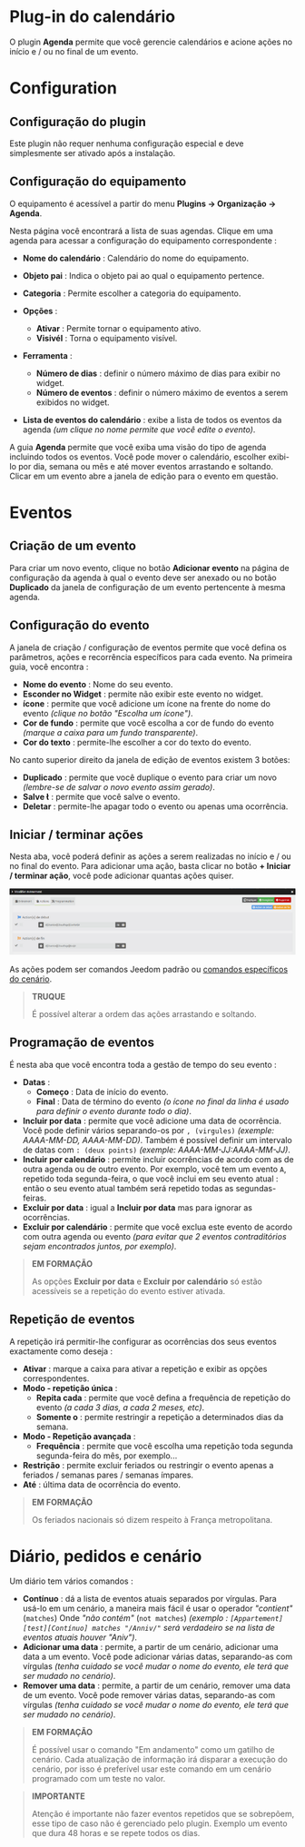 # Plug-in do calendário

O plugin **Agenda** permite que você gerencie calendários e acione ações no início e / ou no final de um evento.

# Configuration

## Configuração do plugin

Este plugin não requer nenhuma configuração especial e deve simplesmente ser ativado após a instalação.

## Configuração do equipamento

O equipamento é acessível a partir do menu **Plugins → Organização → Agenda**.

Nesta página você encontrará a lista de suas agendas. Clique em uma agenda para acessar a configuração do equipamento correspondente :

- **Nome do calendário** : Calendário do nome do equipamento.
- **Objeto pai** : Indica o objeto pai ao qual o equipamento pertence.
- **Categoria** : Permite escolher a categoria do equipamento.
- **Opções** :
    - **Ativar** : Permite tornar o equipamento ativo.
    - **Visivél** : Torna o equipamento visível.

- **Ferramenta** :
    - **Número de dias** : definir o número máximo de dias para exibir no widget.
    - **Número de eventos** : definir o número máximo de eventos a serem exibidos no widget.

- **Lista de eventos do calendário** : exibe a lista de todos os eventos da agenda *(um clique no nome permite que você edite o evento)*.

A guia **Agenda** permite que você exiba uma visão do tipo de agenda incluindo todos os eventos. Você pode mover o calendário, escolher exibi-lo por dia, semana ou mês e até mover eventos arrastando e soltando. Clicar em um evento abre a janela de edição para o evento em questão.

# Eventos

## Criação de um evento

Para criar um novo evento, clique no botão **Adicionar evento** na página de configuração da agenda à qual o evento deve ser anexado ou no botão **Duplicado** da janela de configuração de um evento pertencente à mesma agenda.

## Configuração do evento

A janela de criação / configuração de eventos permite que você defina os parâmetros, ações e recorrência específicos para cada evento. Na primeira guia, você encontra :

-   **Nome do evento** : Nome do seu evento.
-   **Esconder no Widget** : permite não exibir este evento no widget.
-   **ícone** : permite que você adicione um ícone na frente do nome do evento *(clique no botão "Escolha um ícone")*.
-   **Cor de fundo** : permite que você escolha a cor de fundo do evento *(marque a caixa para um fundo transparente)*.
-   **Cor do texto** : permite-lhe escolher a cor do texto do evento.

No canto superior direito da janela de edição de eventos existem 3 botões:

- **Duplicado** : permite que você duplique o evento para criar um novo *(lembre-se de salvar o novo evento assim gerado)*.
- **Salve ** : permite que você salve o evento.
- **Deletar** : permite-lhe apagar todo o evento ou apenas uma ocorrência.

## Iniciar / terminar ações

Nesta aba, você poderá definir as ações a serem realizadas no início e / ou no final do evento. Para adicionar uma ação, basta clicar no botão **+ Iniciar / terminar ação**, você pode adicionar quantas ações quiser.

![Ajouter des actions](../images/calendar_addActions.png)

As ações podem ser comandos Jeedom padrão ou [comandos específicos do cenário](https://doc.jeedom.com/pt_PT/core/4.1/scenario#Les%20commandes%20sp%C3%A9cifiques).

>**TRUQUE**
>
>É possível alterar a ordem das ações arrastando e soltando.

## Programação de eventos

É nesta aba que você encontra toda a gestão de tempo do seu evento :

- **Datas** :
    - **Começo** : Data de início do evento.
    - **Final** : Data de término do evento *(o ícone no final da linha é usado para definir o evento durante todo o dia)*.
- **Incluir por data** : permite que você adicione uma data de ocorrência. Você pode definir vários separando-os por ``, (virgules)`` *(exemple: AAAA-MM-DD, AAAA-MM-DD)*. Também é possível definir um intervalo de datas com ``: (deux points)`` *(exemple: AAAA-MM-JJ:AAAA-MM-JJ)*.
- **Incluir por calendário** : permite incluir ocorrências de acordo com as de outra agenda ou de outro evento. Por exemplo, você tem um evento ``A``, repetido toda segunda-feira, o que você inclui em seu evento atual : então o seu evento atual também será repetido todas as segundas-feiras.
- **Excluir por data** : igual a **Incluir por data** mas para ignorar as ocorrências.
- **Excluir por calendário** : permite que você exclua este evento de acordo com outra agenda ou evento *(para evitar que 2 eventos contraditórios sejam encontrados juntos, por exemplo)*.

>**EM FORMAÇÃO**
>
>As opções **Excluir por data** e **Excluir por calendário** só estão acessíveis se a repetição do evento estiver ativada.

## Repetição de eventos

A repetição irá permitir-lhe configurar as ocorrências dos seus eventos exactamente como deseja :

- **Ativar** : marque a caixa para ativar a repetição e exibir as opções correspondentes.
- **Modo - repetição única** :
    - **Repita cada** : permite que você defina a frequência de repetição do evento *(a cada 3 dias, a cada 2 meses, etc)*.
    - **Somente o** : permite restringir a repetição a determinados dias da semana.
- **Modo - Repetição avançada** :
    - **Frequência** : permite que você escolha uma repetição toda segunda segunda-feira do mês, por exemplo...
- **Restrição** : permite excluir feriados ou restringir o evento apenas a feriados / semanas pares / semanas ímpares.
- **Até** : última data de ocorrência do evento.

>**EM FORMAÇÃO**
>
>Os feriados nacionais só dizem respeito à França metropolitana.

# Diário, pedidos e cenário

Um diário tem vários comandos :

- **Contínuo** : dá a lista de eventos atuais separados por vírgulas. Para usá-lo em um cenário, a maneira mais fácil é usar o operador *"contient"* (``matches``) Onde *"não contém"* (``not matches``) *(exemplo : ``[Appartement][test][Contínuo] matches "/Anniv/"`` será verdadeiro se na lista de eventos atuais houver "Aniv")*.
- **Adicionar uma data** : permite, a partir de um cenário, adicionar uma data a um evento. Você pode adicionar várias datas, separando-as com vírgulas *(tenha cuidado se você mudar o nome do evento, ele terá que ser mudado no cenário)*.
- **Remover uma data** : permite, a partir de um cenário, remover uma data de um evento. Você pode remover várias datas, separando-as com vírgulas *(tenha cuidado se você mudar o nome do evento, ele terá que ser mudado no cenário)*.

>**EM FORMAÇÃO**
>
>É possível usar o comando "Em andamento" como um gatilho de cenário. Cada atualização de informação irá disparar a execução do cenário, por isso é preferível usar este comando em um cenário programado com um teste no valor.

>**IMPORTANTE**
>
>Atenção é importante não fazer eventos repetidos que se sobrepõem, esse tipo de caso não é gerenciado pelo plugin. Exemplo um evento que dura 48 horas e se repete todos os dias.
